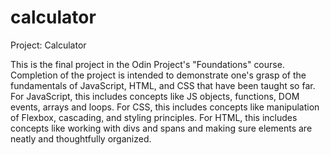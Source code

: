 # calculator
Project: Calculator 

This is the final project in the Odin Project's "Foundations" course. Completion of the project is intended
to demonstrate one's grasp of the fundamentals of JavaScript, HTML, and CSS that have been taught so far. 
For JavaScript, this includes concepts like JS objects, functions, DOM events, arrays and loops. For CSS, this 
includes concepts like manipulation of Flexbox, cascading, and styling principles. For HTML, this includes
concepts like working with divs and spans and making sure elements are neatly and thoughtfully organized. 